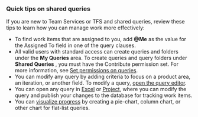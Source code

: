 

### Quick tips on shared queries

If you are new to Team Services or TFS and shared queries, review these tips to learn how you can manage work more effectively:

-   To find work items that are assigned to you, add **@Me** as the value for the Assigned To field in one of the query clauses.  
-   All valid users with standard access can create queries and folders under the **My Queries** area. To create queries and query folders under **Shared Queries** , you must have the Contribute permission set. For more information, see [Set permissions on queries](../track/set-query-permissions.md).
-   You can modify any query by adding criteria to focus on a product area, an iteration, or another field. To modify a query, [open the query editor](../track/using-queries.md).   
-   You can open any query in [Excel](../office/bulk-add-modify-work-items-excel.md) or [Project](../office/create-your-backlog-tasks-using-project.md), where you can modify the query and publish your changes to the database for tracking work items.  
-   You can [visualize progress](../../report/charts.md) by creating a pie-chart, column chart, or other chart for flat-list queries. 
